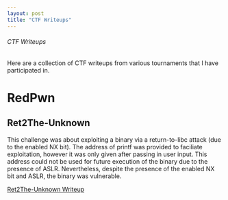 ```yaml
---
layout: post
title: "CTF Writeups"
---
```


###### CTF Writeups

Here are a collection of CTF writeups from various tournaments that I have participated in.

# RedPwn

## Ret2The-Unknown 

This challenge was about exploiting a binary via a return-to-libc attack (due to the enabled NX bit). The address of printf was provided to faciliate exploitation, however it was only given after passing in user input. This address could not be used for future execution of the binary due to the presence of ASLR. Nevertheless, despite the presence of the enabled NX bit and ASLR, the binary was vulnerable.

<a href="https://0xd4y.github.io/Writeups/ctf/Ret2The-Unknown%20Writeup.pdf" class="class2">Ret2The-Unknown Writeup</a>
